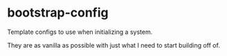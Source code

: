 # bootstrap-config
Template configs to use when initializing a system.

They are as vanilla as possible with just what I need to start building off of.

